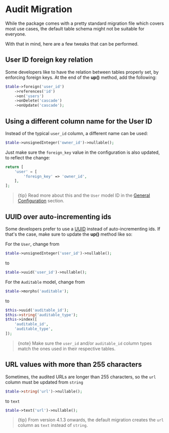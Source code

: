 # Audit Migration
While the package comes with a pretty standard migration file which covers most use cases, the default table schema might not be suitable for everyone.

With that in mind, here are a few tweaks that can be performed.

## User ID foreign key relation
Some developers like to have the relation between tables properly set, by enforcing foreign keys.
At the end of the **up()** method, add the following:

```php
$table->foreign('user_id')
    ->references('id')
    ->on('users')
    ->onDelete('cascade')
    ->onUpdate('cascade');
```

## Using a different column name for the User ID
Instead of the typical `user_id` column, a different name can be used:

```php
$table->unsignedInteger('owner_id')->nullable();
```

Just make sure the `foreign_key` value in the configuration is also updated, to reflect the change:

```php
return [
    'user' = [
        'foreign_key' => 'owner_id',
    ],
];
```

> {tip} Read more about this and the `User` model ID in the [General Configuration](general-configuration) section.

## UUID over auto-incrementing ids
Some developers prefer to use a [UUID](https://en.wikipedia.org/wiki/Universally_unique_identifier) instead of auto-incrementing ids.
If that's the case, make sure to update the **up()** method like so:

For the `User`, change from
```php
$table->unsignedInteger('user_id')->nullable();
```

to

```php
$table->uuid('user_id')->nullable();
```

For the `Auditable` model, change from
```php
$table->morphs('auditable');
```

to

```php
$this->uuid('auditable_id');
$this->string('auditable_type');
$this->index([
    'auditable_id', 
    'auditable_type',
]);
```

> {note} Make sure the `user_id` and/or `auditable_id` column types match the ones used in their respective tables.

## URL values with more than 255 characters
Sometimes, the audited URLs are longer than 255 characters, so the `url` column must be updated from `string`

```php
$table->string('url')->nullable();
```

to `text`

```php
$table->text('url')->nullable();
```

> {tip} From version 4.1.3 onwards, the default migration creates the `url` column as `text` instead of `string`.
